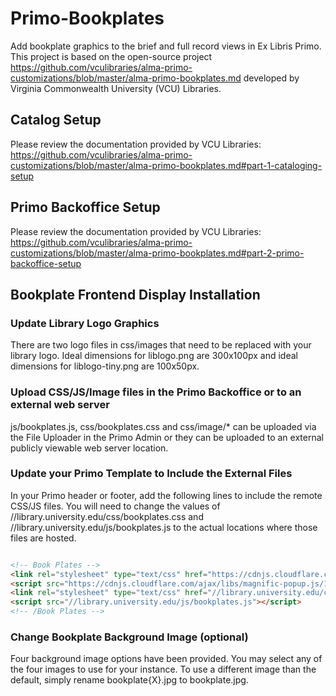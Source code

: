 # Primo-Bookplates
Add bookplate graphics to the brief and full record views in Ex Libris Primo. This project is based on the open-source project https://github.com/vculibraries/alma-primo-customizations/blob/master/alma-primo-bookplates.md developed by Virginia Commonwealth University (VCU) Libraries.

## Catalog Setup

Please review the documentation provided by VCU Libraries:
https://github.com/vculibraries/alma-primo-customizations/blob/master/alma-primo-bookplates.md#part-1-cataloging-setup

## Primo Backoffice Setup

Please review the documentation provided by VCU Libraries:
https://github.com/vculibraries/alma-primo-customizations/blob/master/alma-primo-bookplates.md#part-2-primo-backoffice-setup



## Bookplate Frontend Display Installation

### Update Library Logo Graphics

There are two logo files in css/images that need to be replaced with your library logo. Ideal dimensions for liblogo.png are 300x100px and ideal dimensions for liblogo-tiny.png are 100x50px.

### Upload CSS/JS/Image files in the Primo Backoffice or to an external web server

js/bookplates.js, css/bookplates.css and css/image/* can be uploaded via the File Uploader in the Primo Admin or they can be uploaded to an external publicly viewable web server location.

### Update your Primo Template to Include the External Files

In your Primo header or footer, add the following lines to include the remote CSS/JS files. You will need to change the values of //library.university.edu/css/bookplates.css and //library.university.edu/js/bookplates.js to the actual locations where those files are hosted.

```html

<!-- Book Plates -->
<link rel="stylesheet" type="text/css" href="https://cdnjs.cloudflare.com/ajax/libs/magnific-popup.js/1.1.0/magnific-popup.css">
<script src="https://cdnjs.cloudflare.com/ajax/libs/magnific-popup.js/1.1.0/jquery.magnific-popup.min.js"></script>
<link rel="stylesheet" type="text/css" href="//library.university.edu/css/bookplates.css">
<script src="//library.university.edu/js/bookplates.js"></script>
<!-- /Book Plates -->

```

### Change Bookplate Background Image (optional)

Four background image options have been provided. You may select any of the four images to use for your instance. To use a different image than the default, simply rename bookplate{X}.jpg to bookplate.jpg.

